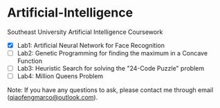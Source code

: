 # Artificial-Intelligence
Southeast University Artificial Intelligence Coursework

- [X] Lab1: Artificial Neural Network for Face Recognition 
- [ ] Lab2: Genetic Programming for finding the maximum in a Concave Function
- [ ] Lab3: Heuristic Search for solving the "24-Code Puzzle" problem
- [ ] Lab4: Million Queens Problem

Note: If you have any questions to ask, please contact me through email (qiaofengmarco@outlook.com).
